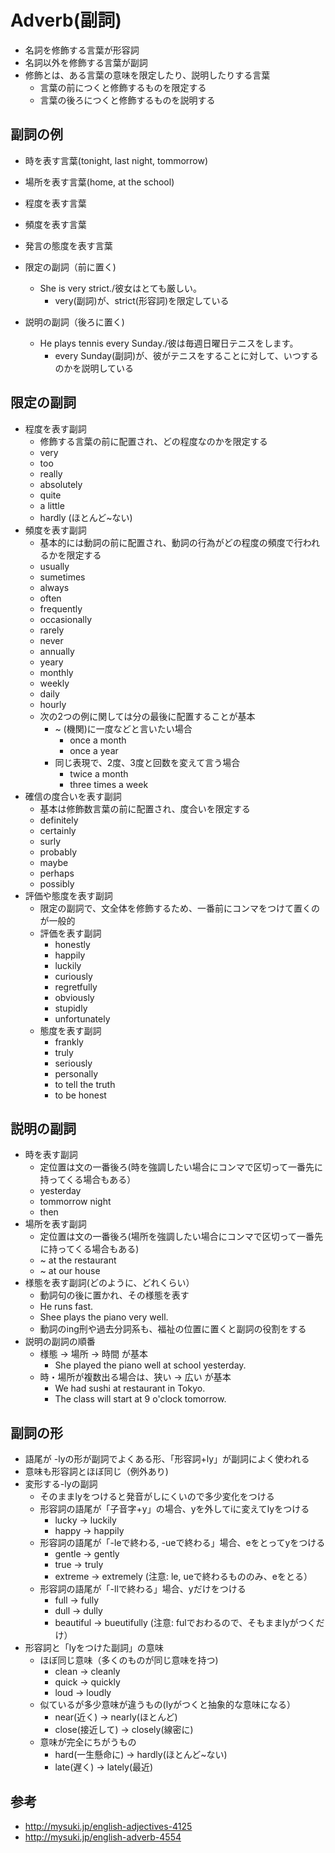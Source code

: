 # Adverb(副詞)

* 名詞を修飾する言葉が形容詞
* 名詞以外を修飾する言葉が副詞
* 修飾とは、ある言葉の意味を限定したり、説明したりする言葉
    * 言葉の前につくと修飾するものを限定する
    * 言葉の後ろにつくと修飾するものを説明する


## 副詞の例
* 時を表す言葉(tonight, last night, tommorrow)
* 場所を表す言葉(home, at the school)
* 程度を表す言葉
* 頻度を表す言葉
* 発言の態度を表す言葉

* 限定の副詞（前に置く)
  * She is very strict./彼女はとても厳しい。
    * very(副詞)が、strict(形容詞)を限定している
* 説明の副詞（後ろに置く)
  * He plays tennis every Sunday./彼は毎週日曜日テニスをします。
    * every Sunday(副詞)が、彼がテニスをすることに対して、いつするのかを説明している


## 限定の副詞
* 程度を表す副詞
    * 修飾する言葉の前に配置され、どの程度なのかを限定する
    * very
    * too
    * really
    * absolutely
    * quite
    * a little
    * hardly (ほとんど~ない)
* 頻度を表す副詞
    * 基本的には動詞の前に配置され、動詞の行為がどの程度の頻度で行われるかを限定する
    * usually
    * sumetimes
    * always
    * often
    * frequently
    * occasionally
    * rarely
    * never
    * annually
    * yeary
    * monthly
    * weekly
    * daily
    * hourly
    * 次の2つの例に関しては分の最後に配置することが基本
        * ~ (機関)に一度などと言いたい場合
            * once a month
            * once a year
        * 同じ表現で、2度、3度と回数を変えて言う場合
            * twice a month
            * three times a week
* 確信の度合いを表す副詞
    * 基本は修飾数言葉の前に配置され、度合いを限定する
    * definitely
    * certainly
    * surly
    * probably
    * maybe
    * perhaps
    * possibly
* 評価や態度を表す副詞
    * 限定の副詞で、文全体を修飾するため、一番前にコンマをつけて置くのが一般的
    * 評価を表す副詞
        * honestly
        * happily
        * luckily
        * curiously
        * regretfully
        * obviously
        * stupidly
        * unfortunately
    * 態度を表す副詞
        * frankly
        * truly
        * seriously
        * personally
        * to tell the truth
        * to be honest


## 説明の副詞
* 時を表す副詞
    * 定位置は文の一番後ろ(時を強調したい場合にコンマで区切って一番先に持ってくる場合もある）
    * yesterday
    * tommorrow night
    * then
* 場所を表す副詞
    * 定位置は文の一番後ろ(場所を強調したい場合にコンマで区切って一番先に持ってくる場合もある)
    * ~ at the restaurant
    * ~ at our house
* 様態を表す副詞(どのように、どれくらい）
    * 動詞句の後に置かれ、その様態を表す
    * He runs fast.
    * Shee plays the piano very well.
    * 動詞のing刑や過去分詞系も、福祉の位置に置くと副詞の役割をする
* 説明の副詞の順番
    * 様態 -> 場所 -> 時間 が基本
        * She played the piano well at school yesterday.
    * 時・場所が複数出る場合は、狭い -> 広い が基本
        * We had sushi at restaurant in Tokyo.
        * The class will start at 9 o'clock tomorrow.


## 副詞の形
* 語尾が -lyの形が副詞でよくある形、「形容詞+ly」が副詞によく使われる
* 意味も形容詞とほぼ同じ（例外あり)
* 変形する-lyの副詞
  * そのままlyをつけると発音がしにくいので多少変化をつける
  * 形容詞の語尾が「子音字+y」の場合、yを外してiに変えてlyをつける
    * lucky -> luckily
    * happy -> happily
  * 形容詞の語尾が「-leで終わる, -ueで終わる」場合、eをとってyをつける
    * gentle -> gently
    * true -> truly
    * extreme -> extremely (注意: le, ueで終わるもののみ、eをとる）
  * 形容詞の語尾が「-llで終わる」場合、yだけをつける
    * full -> fully
    * dull -> dully
    * beautiful -> bueutifully (注意: fulでおわるので、そもままlyがつくだけ）
* 形容詞と「lyをつけた副詞」の意味
  * ほぼ同じ意味（多くのものが同じ意味を持つ)
    * clean -> cleanly
    * quick -> quickly
    * loud -> loudly
  * 似ているが多少意味が違うもの(lyがつくと抽象的な意味になる）
    * near(近く) -> nearly(ほとんど)
    * close(接近して) -> closely(線密に)
  * 意味が完全にちがうもの
    * hard(一生懸命に) -> hardly(ほとんど~ない)
    * late(遅く) -> lately(最近)


## 参考
* http://mysuki.jp/english-adjectives-4125
* http://mysuki.jp/english-adverb-4554
